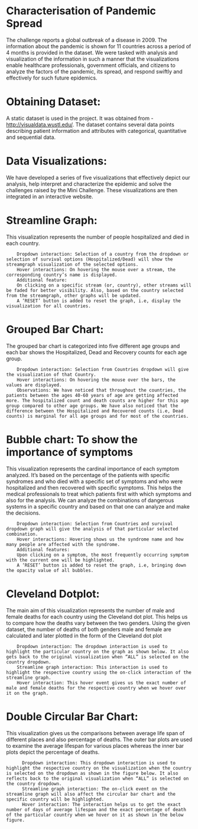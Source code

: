 # Characterisation of Pandemic Spread

The challenge reports a global outbreak of a disease in 2009. The information about the pandemic is shown for 11 countries across a period of 4 months is provided in the dataset. We were tasked with analysis and visualization of the information in such a manner that the visualizations enable healthcare professionals, government officials, and citizens to analyze the factors of the pandemic, its spread, and respond swiftly and effectively for such future epidemics. 


# Obtaining Dataset:
A static dataset is used in the project. It was obtained from -   http://visualdata.wustl.edu/. The dataset contains several data points describing patient information and attributes with categorical, quantitative and sequential data. 


# Data Visualizations:
We have developed a series of five visualizations that effectively depict our analysis, help interpret and characterize the epidemic and solve the challenges raised by the Mini Challenge.
These visualizations are then integrated in an interactive website. 

# Streamline Graph:
This visualization represents the number of people hospitalized and died in each country. 

        Dropdown interaction: Selection of a country from the dropdown or selection of survival options (Hospitalized/Dead) will show the streamgraph visualization of the selected options.
        Hover interactions: On hovering the mouse over a stream, the corresponding country’s name is displayed.
        Additional feature: 
        On clicking on a specific stream (or, country), other streams will be faded for better visibility. Also, based on the country selected from the streamgraph, other graphs will be updated. 
        A ‘RESET’ button is added to reset the graph, i.e, display the visualization for all countries. 


# Grouped Bar Chart:
The grouped bar chart is categorized into five different age groups and each bar shows the Hospitalized, Dead and Recovery counts for each age group. 

        Dropdown interaction: Selection from Countries dropdown will give the visualization of that Country. 
        Hover interactions: On hovering the mouse over the bars, the values are displayed.
        Observations: We have noticed that throughout the countries, the patients between the ages 40-60 years of age are getting affected more. The hospitalized count and death counts are higher for this age group compared to other age groups. We have also noticed that the difference between the Hospitalized and Recovered counts (i.e, Dead counts) is marginal for all age groups and for most of the countries. 
        
        
# Bubble chart: To show the importance of symptoms
This visualization represents the cardinal importance of each symptom analyzed. It’s based on the percentage of the patients with specific syndromes and who died with a specific set of symptoms and who were hospitalized and then recovered with specific symptoms. This helps the medical professionals to treat which patients first with which symptoms and also for the analysis. We can analyze the combinations of dangerous systems in a specific country and based on that one can analyze and make the decisions. 

        Dropdown interaction: Selection from Countries and survival dropdown graph will give the analysis of that particular selected combination. 
        Hover interactions: Hovering shows us the syndrome name and how many people are affected with the syndrome. 
        Additional features: 
        Upon clicking on a symptom, the most frequently occurring symptom with the current one will be highlighted. 
        A ‘RESET’ button is added to reset the graph, i.e, bringing down the opacity value of all bubbles. 


# Cleveland Dotplot:
The main aim of this visualization represents the number of male and female deaths for each country using the Cleveland dot plot. This helps us to compare how the deaths vary between the two genders. Using the given dataset, the number of deaths of both genders male and female are calculated and later plotted in the form of the Cleveland dot plot

        Dropdown interaction: The dropdown interaction is used to highlight the particular country on the graph as shown below. It also gets back to the original visualization when “ALL” is selected on the country dropdown. 
        Streamline graph interaction: This interaction is used to highlight the respective country using the on-click interaction of the streamline graph.
        Hover interaction: This hover event gives us the exact number of male and female deaths for the respective country when we hover over it on the graph.


# Double Circular Bar Chart: 
This visualization gives us the comparisons between average life span of different places and also percentage of deaths. The outer bar plots are used to examine the average lifespan for various places whereas the inner bar plots depict the percentage of deaths.

          Dropdown interaction: This dropdown interaction is used to highlight the respective country on the visualization when the country is selected on the dropdown as shown in the figure below. It also reflects back to the original visualization when “ALL” is selected on the country dropdown. 
          Streamline graph interaction: The on-click event on the streamline graph will also affect the circular bar chart and the specific country will be highlighted.
          Hover interaction: The interaction helps us to get the exact number of days of average lifespan and the exact percentage of death of the particular country when we hover on it as shown in the below figure. 
          

